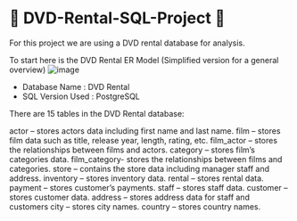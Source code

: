 # 🎥 DVD-Rental-SQL-Project 🎥
For this project we are using a DVD rental database for analysis. 

To start here is the DVD Rental ER Model (Simplified version for a general overview)
![image](https://github.com/NoobNaijaCodah95/DVD-Rental-SQL-Project/assets/137308988/6876eb6b-8330-469d-93f2-f94dd4703703)

- Database Name : DVD Rental
- SQL Version Used : PostgreSQL

There are 15 tables in the DVD Rental database:

actor – stores actors data including first name and last name.
film – stores film data such as title, release year, length, rating, etc.
film_actor – stores the relationships between films and actors.
category – stores film’s categories data.
film_category- stores the relationships between films and categories.
store – contains the store data including manager staff and address.
inventory – stores inventory data.
rental – stores rental data.
payment – stores customer’s payments.
staff – stores staff data.
customer – stores customer data.
address – stores address data for staff and customers
city – stores city names.
country – stores country names.


